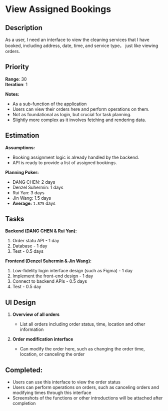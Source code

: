 # View Assigned Bookings


## Description
As a user, I need an interface to view the cleaning services that I have booked, including address, date, time, and service type， just like viewing orders.


## Priority

**Range**: 30<br>
**Iteration**: 1

**Notes:** <br>
- As a sub-function of the application
- Users can view their orders here and perform operations on them.
- Not as foundational as login, but crucial for task planning.
- Slightly more complex as it involves fetching and rendering data.


## Estimation

**Assumptions:**
- Booking assignment logic is already handled by the backend.
- API is ready to provide a list of assigned bookings.


**Planning Poker:**
- DANG CHEN: 2 days
- Denzel Suhermin: 1 days
- Rui Yan: 3 days
- Jin Wang: 1.5 days<br>
- **Average:** `1.875` days 


## Tasks
**Backend (DANG CHEN & Rui Yan):**
1. Order statu API - 1 day
2. Database - 1 day
3. Test - 0.5 days


**Frontend (Denzel Suhermin & Jin Wang):**
1. Low-fidelity login interface design (such as Figma) - 1 day
2. Implement the front-end design - 1 day
3. Connect to backend APIs - 0.5 days
4. Test - 0.5 day


## UI Design 

1. **Overview of all orders**
   - List all orders including order status, time, location and other information

1. **Order modification interface**
   - Can modify the order here, such as changing the order time, location, or canceling the order


## Completed:
* Users can use this interface to view the order status
* Users can perform operations on orders, such as canceling orders and modifying times through this interface
* Screenshots of the functions or other introductions will be attached after completion